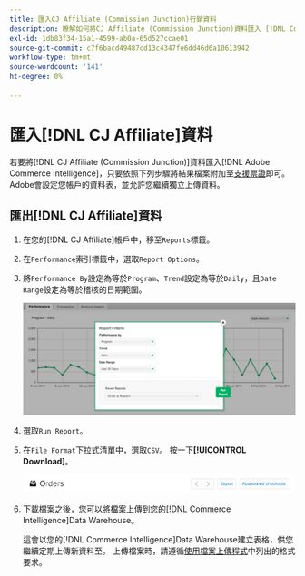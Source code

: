 ```yaml
---
title: 匯入CJ Affiliate (Commission Junction)行銷資料
description: 瞭解如何將CJ Affiliate (Commission Junction)資料匯入 [!DNL Commerce Intelligence].L Commerce Intelligence。
exl-id: 1db83f34-15a1-4599-ab0a-65d527ccae01
source-git-commit: c7f6bacd49487cd13c4347fe6dd46d6a10613942
workflow-type: tm+mt
source-wordcount: '141'
ht-degree: 0%

---
```


# 匯入[!DNL CJ Affiliate]資料

若要將[!DNL CJ Affiliate (Commission Junction)]資料匯入[!DNL Adobe Commerce Intelligence]，只要依照下列步驟將結果檔案附加至[支援票證](https://experienceleague.adobe.com/docs/commerce-knowledge-base/kb/troubleshooting/miscellaneous/mbi-service-policies.html?lang=zh-Hant)即可。 Adobe會設定您帳戶的資料表，並允許您繼續獨立上傳資料。

## 匯出[!DNL CJ Affiliate]資料

1. 在您的[!DNL CJ Affiliate]帳戶中，移至`Reports`標籤。

1. 在`Performance`索引標籤中，選取`Report Options`。

1. 將`Performance By`設定為等於`Program`、`Trend`設定為等於`Daily`，且`Date Range`設定為等於稽核的日期範圍。

   ![export-cj-affiliate-data](../../../assets/export-cj-affiliate-data-1.png)<!--{:.zoom}-->

1. 選取`Run Report`。

1. 在`File Format`下拉式清單中，選取`CSV`。  按一下&#x200B;**[!UICONTROL Download]**。

   ![匯出cj附屬機構資料](../../../assets/export-an-individual-order-2.jpg)<!--{:.zoom}-->

1. 下載檔案之後，您可以[將檔案](../connecting-data/using-file-uploader.md)上傳到您的[!DNL Commerce Intelligence]Data Warehouse。

   這會以您的[!DNL Commerce Intelligence]Data Warehouse建立表格，供您繼續定期上傳新資料至。 上傳檔案時，請遵循[使用檔案上傳程式](../connecting-data/using-file-uploader.md)中列出的格式要求。
